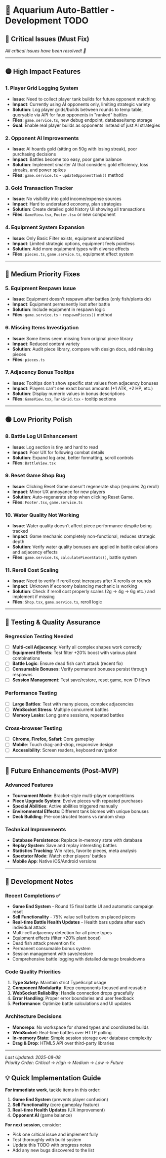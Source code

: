 # 🐠 Aquarium Auto-Battler - Development TODO

## 🔴 Critical Issues (Must Fix)

*All critical issues have been resolved! 🎉*

---

## 🟡 High Impact Features

### 1. Player Grid Logging System
- **Issue**: Need to collect player tank builds for future opponent matching
- **Impact**: Currently using AI opponents only, limiting strategic variety
- **Solution**: Log player grids/builds between rounds to temp table, queryable via API for faux opponents in "ranked" battles
- **Files**: `game.service.ts`, new debug endpoint, database/temp storage
- **Goal**: Enable real player builds as opponents instead of just AI strategies

### 2. Opponent AI Improvements
- **Issue**: AI hoards gold (sitting on 50g with losing streak), poor purchasing decisions
- **Impact**: Battles become too easy, poor game balance  
- **Solution**: Implement smarter AI that considers gold efficiency, loss streaks, and power spikes
- **Files**: `game.service.ts` - `updateOpponentTank()` method

### 3. Gold Transaction Tracker
- **Issue**: No visibility into gold income/expense sources
- **Impact**: Hard to understand economy, plan strategies
- **Solution**: Create detailed gold history UI showing all transactions
- **Files**: `GameView.tsx`, `Footer.tsx` or new component

### 4. Equipment System Expansion
- **Issue**: Only Basic Filter exists, equipment underutilized  
- **Impact**: Limited strategic options, equipment feels pointless
- **Solution**: Add more equipment types with diverse effects
- **Files**: `pieces.ts`, `game.service.ts`, equipment effect system

---

## 🔵 Medium Priority Fixes

### 5. Equipment Respawn Issue
- **Issue**: Equipment doesn't respawn after battles (only fish/plants do)
- **Impact**: Equipment permanently lost after battle
- **Solution**: Include equipment in respawn logic
- **Files**: `game.service.ts` - `respawnPieces()` method

### 6. Missing Items Investigation
- **Issue**: Some items seem missing from original piece library
- **Impact**: Reduced content variety
- **Solution**: Audit piece library, compare with design docs, add missing pieces
- **Files**: `pieces.ts`

### 7. Adjacency Bonus Tooltips
- **Issue**: Tooltips don't show specific stat values from adjacency bonuses
- **Impact**: Players can't see exact bonus amounts (+1 ATK, +2 HP, etc.)
- **Solution**: Display numeric values in bonus descriptions
- **Files**: `GameView.tsx`, `TankGrid.tsx` - tooltip sections

---

## 🟢 Low Priority Polish

### 8. Battle Log UI Enhancement
- **Issue**: Log section is tiny and hard to read
- **Impact**: Poor UX for following combat details
- **Solution**: Expand log area, better formatting, scroll controls
- **Files**: `BattleView.tsx`

### 9. Reset Game Shop Bug
- **Issue**: Clicking Reset Game doesn't regenerate shop (requires 2g reroll)
- **Impact**: Minor UX annoyance for new players
- **Solution**: Auto-regenerate shop when clicking Reset Game.
- **Files**: `Footer.tsx`, `game.service.ts`

### 10. Water Quality Not Working
- **Issue**: Water quality doesn't affect piece performance despite being tracked
- **Impact**: Game mechanic completely non-functional, reduces strategic depth
- **Solution**: Verify water quality bonuses are applied in battle calculations and adjacency effects
- **Files**: `game.service.ts`, `calculatePieceStats()`, battle system

### 11. Reroll Cost Scaling
- **Issue**: Need to verify if reroll cost increases after X rerolls or rounds
- **Impact**: Unknown if economy balancing mechanic is working
- **Solution**: Check if reroll cost properly scales (2g → 4g → 6g etc.) and implement if missing
- **Files**: `Shop.tsx`, `game.service.ts`, reroll logic

---

## 🧪 Testing & Quality Assurance

### Regression Testing Needed
- [ ] **Multi-cell Adjacency**: Verify all complex shapes work correctly
- [ ] **Equipment Effects**: Test filter +20% boost with various plant combinations  
- [ ] **Battle Logic**: Ensure dead fish can't attack (recent fix)
- [ ] **Consumable Bonuses**: Verify permanent bonuses persist through respawns
- [ ] **Session Management**: Test save/restore, reset game, new ID flows

### Performance Testing
- [ ] **Large Battles**: Test with many pieces, complex adjacencies
- [ ] **WebSocket Stress**: Multiple concurrent battles
- [ ] **Memory Leaks**: Long game sessions, repeated battles

### Cross-browser Testing
- [ ] **Chrome, Firefox, Safari**: Core gameplay
- [ ] **Mobile**: Touch drag-and-drop, responsive design
- [ ] **Accessibility**: Screen readers, keyboard navigation

---

## 🚀 Future Enhancements (Post-MVP)

### Advanced Features
- **Tournament Mode**: Bracket-style multi-player competitions
- **Piece Upgrade System**: Evolve pieces with repeated purchases  
- **Special Abilities**: Active abilities triggered manually
- **Environmental Effects**: Different tank biomes with unique bonuses
- **Deck Building**: Pre-constructed teams vs random shop

### Technical Improvements  
- **Database Persistence**: Replace in-memory state with database
- **Replay System**: Save and replay interesting battles
- **Statistics Tracking**: Win rates, favorite pieces, meta analysis
- **Spectator Mode**: Watch other players' battles
- **Mobile App**: Native iOS/Android versions

---

## 📝 Development Notes

### Recent Completions ✅
- **Game End System** - Round 15 final battle UI and automatic campaign reset
- **Sell Functionality** - 75% value sell buttons on placed pieces
- **Real-time Battle Health Updates** - Health bars update after each individual attack
- Multi-cell adjacency detection for all piece types
- Equipment effects (filter +20% plant boost) 
- Dead fish attack prevention fix
- Permanent consumable bonus system
- Session management with save/restore
- Comprehensive battle logging with detailed damage breakdowns

### Code Quality Priorities
1. **Type Safety**: Maintain strict TypeScript usage
2. **Component Modularity**: Keep components focused and reusable  
3. **WebSocket Reliability**: Handle connection drops gracefully
4. **Error Handling**: Proper error boundaries and user feedback
5. **Performance**: Optimize battle calculations and UI updates

### Architecture Decisions
- **Monorepo**: Nx workspace for shared types and coordinated builds
- **WebSocket**: Real-time battles over HTTP polling
- **In-memory State**: Simple session storage over database complexity
- **Drag & Drop**: HTML5 API over third-party libraries

---

*Last Updated: 2025-08-08*  
*Priority Order: Critical → High → Medium → Low → Future*

## 💡 Quick Implementation Guide

**For immediate work**, tackle items in this order:
1. **Game End System** (prevents player confusion)
2. **Sell Functionality** (core gameplay feature) 
3. **Real-time Health Updates** (UX improvement)
4. **Opponent AI** (game balance)

**For next session**, consider:
- Pick one critical issue and implement fully
- Test thoroughly with build system
- Update this TODO with progress notes
- Add any new bugs discovered to the list